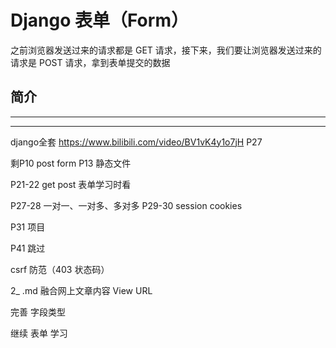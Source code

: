 # Django 表单（Form）

之前浏览器发送过来的请求都是 GET 请求，接下来，我们要让浏览器发送过来的请求是 POST 请求，拿到表单提交的数据

## 简介






































---
---



django全套
https://www.bilibili.com/video/BV1vK4y1o7jH
P27


剩P10  post form
P13 静态文件


P21-22 get post 表单学习时看



P27-28 一对一、一对多、多对多
P29-30 session cookies

P31 项目


P41 跳过




csrf 防范（403 状态码）


2_ .md   融合网上文章内容 View URL


完善 字段类型



继续 表单 学习

